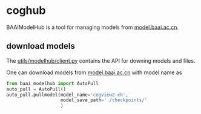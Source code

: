 # coghub

BAAIModelHub is a tool for managing models from [model.baai.ac.cn](model.baai.ac.cn).


## download models

The [utils/modelhub/client.py](coghub/client.py) contains the API for downing models and files.
 
One can download models from [model.baai.ac.cn](model.baai.ac.cn) with model name as

```python
from baai_modelhub import AutoPull
auto_pull = AutoPull()
auto_pull.pullmodel(model_name='cogview2-ch',
                    model_save_path='./checkpoints/'
                    )
```
